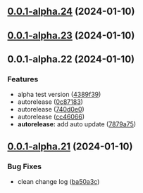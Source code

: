 ## [0.0.1-alpha.24](https://github.com/xairline/yazu/compare/v0.0.1-alpha.23...v0.0.1-alpha.24) (2024-01-10)



## [0.0.1-alpha.23](https://github.com/xairline/yazu/compare/v0.0.1-alpha.22...v0.0.1-alpha.23) (2024-01-10)



## 0.0.1-alpha.22 (2024-01-10)

### Features

* alpha test version ([4389f39](https://github.com/xairline/yazu/commit/4389f398ab2a828458a8d3a31be28b804c65a46c))
* autorelease ([0c87183](https://github.com/xairline/yazu/commit/0c87183b7e31aee3924cced5a9abcc29b7ef626d))
* autorelease ([740d0e0](https://github.com/xairline/yazu/commit/740d0e0c7aa2312623d47c5ca8e8d407930921c0))
* autorelease ([cc46066](https://github.com/xairline/yazu/commit/cc46066f52a0cc83c954c0c37c0b58e611146af1))
* **autorelease:** add auto update ([7879a75](https://github.com/xairline/yazu/commit/7879a75610cacbfc5ef7bf92191ea2952fb8b8bb))



## [0.0.1-alpha.21](https://github.com/xairline/yazu/compare/v0.0.1-alpha.20...v0.0.1-alpha.19) (2024-01-10)

### Bug Fixes

* clean change log ([ba50a3c](https://github.com/xairline/yazu/commit/ba50a3cb363f846c21fd3e4bd5eed20d765ecdf3))

